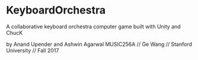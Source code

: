 # KeyboardOrchestra

A collaborative keyboard orchestra computer game
built with Unity and ChucK

by Anand Upender and Ashwin Agarwal
MUSIC256A // Ge Wang // Stanford University // Fall 2017
